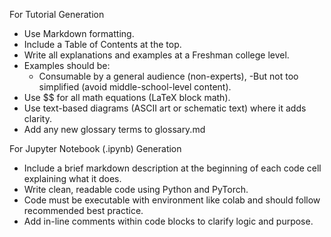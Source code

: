 For Tutorial Generation 
- Use Markdown formatting.
- Include a Table of Contents at the top.
- Write all explanations and examples at a Freshman college level.
- Examples should be:
  - Consumable by a general audience (non-experts),
  -But not too simplified (avoid middle-school-level content).
- Use $$ for all math equations (LaTeX block math).
- Use text-based diagrams (ASCII art or schematic text) where it adds clarity.
- Add any new glossary terms to glossary.md

For Jupyter Notebook (.ipynb) Generation
- Include a brief markdown description at the beginning of each code cell explaining what it does.
- Write clean, readable code using Python and PyTorch.
- Code must be executable with environment like colab and should follow recommended best practice.
- Add in-line comments within code blocks to clarify logic and purpose.